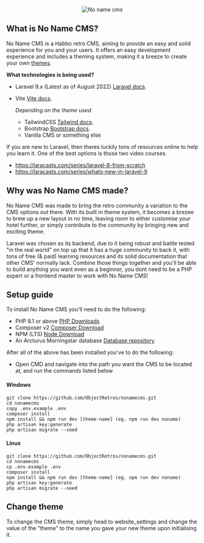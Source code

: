 <div align="center">
<img src="https://habbofont.net/font/habbo_new_big/no+name+cms.gif" alt="No name cms"/>
</div>

## What is No Name CMS?
No Name CMS is a Habbo retro CMS, aiming to provide an easy and solid experience for you and your users. It offers an easy development experience and includes a theming system, making it a breeze to create your own [themes](https://github.com/qirolab/laravel-themer).

**What technologies is being used?**
- Laravel 9.x (Latest as of August 2022)
  [Laravel docs](https://laravel.com/docs/9.x).
- Vite [Vite docs](https://vitejs.dev/).
    
  *Depending on the theme used*
  - TailwindCSS
  [Tailwind docs](https://tailwindcss.com/docs/installation).
  - Bootstrap
  [Bootstrap docs](https://getbootstrap.com/docs/5.0/getting-started/introduction/).
  - Vanilla CMS or something else

If you are new to Laravel, then theres luckily tons of resources online to help you learn it. One of the best options is those two video courses. 
- https://laracasts.com/series/laravel-8-from-scratch
- https://laracasts.com/series/whats-new-in-laravel-9

## Why was No Name CMS made?
No Name CMS was made to bring the retro community a variation to the CMS options out there. With its built in theme system, it becomes a brezee to brew up a new layout in no time, leaving room to either customise your hotel further, or simply contribute to the community by bringing new and exciting theme.

Laravel was chosen as its backend, due to it being robust and battle tested "in the real world" on top up that it has a huge community to back it, with tons of free (& paid) learning resources and its solid documentation that other CMS' normally lack. Combine those things together and you'll be able to build anything you want even as a beginner, you dont need to be a PHP expert or a frontend master to work with No Name CMS!

## Setup guide
To install No Name CMS you'll need to do the following:
- PHP 8.1 or above [PHP Downloads](https://www.php.net/downloads.php)
- Composer v2 [Composer Download](https://getcomposer.org/download/)
- NPM (LTS) [Node Download](https://nodejs.org/en/download/)
- An Arcturus Morningstar database [Database repository](https://git.krews.org/morningstar/arcturus-morningstar-base-database)

After all of the above has been installed you've to do the following:
- Open CMD and navigate into the path you want the CMS to be located at, and run the commands listed below

#### Windows
```
git clone https://github.com/ObjectRetros/nonamecms.git
cd nonamecms
copy .env.example .env
composer install 
npm install && npm run dev [theme-name] (eg. npm run dev noname)
php artisan key:generate
php artisan migrate --seed
```

#### Linux
```
git clone https://github.com/ObjectRetros/nonamecms.git
cd nonamecms
cp .env.example .env
composer install
npm install && npm run dev [theme-name] (eg. npm run dev noname)
php artisan key:generate
php artisan migrate --seed
```

## Change theme
To change the CMS theme, simply head to website_settings and change the value of the "theme" to the name you gave your new theme upon initialising it.
